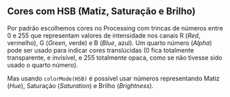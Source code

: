 ## Cores com HSB (Matiz, Saturação e Brilho)

Por padrão escolhemos cores no Processing com trincas de números entre 0 e 255 que representam valores de intensidade nos canais R (*Red*, vermelho), G (*Green*, verde) e B (*Blue*, azul). Um quarto número (*Alpha*) pode ser usado para indicar cores translúcidas (0 fica totalmente transparente, e invisível, e 255 totalmente opaca, como se não tivesse sido usado o quarto número).

Mas usando `colorMode(HSB)` é possível usar números representando Matiz (*Hue*), Saturação (*Saturation*) e Brilho (*Brightness*).

